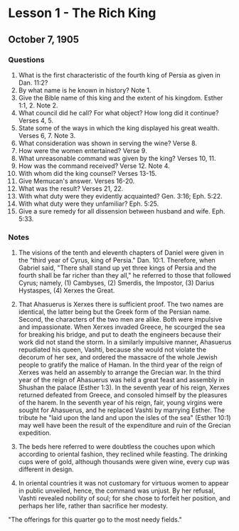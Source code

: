 # Lesson 1 - The Rich King

## October 7, 1905

### Questions

1. What is the first characteristic of the fourth king of Persia as given in Dan. 11:2?
2. By what name is he known in history? Note 1.
3. Give the Bible name of this king and the extent of his kingdom. Esther 1:1, 2. Note 2.
4. What council did he call? For what object? How long did it continue? Verses 4, 5.
5. State some of the ways in which the king displayed his great wealth. Verses 6, 7. Note 3.
6. What consideration was shown in serving the wine? Verse 8.
7. How were the women entertained? Verse 9.
8. What unreasonable command was given by the king? Verses 10, 11.
9. How was the command received? Verse 12. Note 4.
10. With whom did the king counsel? Verses 13-15.
11. Give Memucan's answer. Verses 16-20.
12. What was the result? Verses 21, 22.
13. With what duty were they evidently acquainted? Gen. 3:16; Eph. 5:22.
14. With what duty were they unfamiliar? Eph. 5:25.
15. Give a sure remedy for all dissension between husband and wife. Eph. 5:33.

### Notes

1. The visions of the tenth and eleventh chapters of Daniel were given in the "third year of Cyrus, king of Persia." Dan. 10:1. Therefore, when Gabriel said, "There shall stand up yet three kings of Persia and the fourth shall be far richer than they all," he referred to those that followed Cyrus; namely, (1) Cambyses, (2) Smerdis, the Impostor, (3) Darius Hystaspes, (4) Xerxes the Great.

2. That Ahasuerus is Xerxes there is sufficient proof. The two names are identical, the latter being but the Greek form of the Persian name. Second, the characters of the two men are alike. Both were impulsive and impassionate. When Xerxes invaded Greece, he scourged the sea for breaking his bridge, and put to death the engineers because their work did not stand the storm. In a similarly impulsive manner, Ahasuerus repudiated his queen, Vashti, because she would not violate the decorum of her sex, and ordered the massacre of the whole Jewish people to gratify the malice of Haman. In the third year of the reign of Xerxes was held an assembly to arrange the Grecian war. In the third year of the reign of Ahasuerus was held a great feast and assembly in Shushan the palace (Esther 1:3). In the seventh year of his reign, Xerxes returned defeated from Greece, and consoled himself by the pleasures of the harem. In the seventh year of his reign, fair, young virgins were sought for Ahasuerus, and he replaced Vashti by marrying Esther. The tribute he "laid upon the land and upon the isles of the sea" (Esther 10:1) may well have been the result of the expenditure and ruin of the Grecian expedition.

3. The beds here referred to were doubtless the couches upon which according to oriental fashion, they reclined while feasting. The drinking cups were of gold, although thousands were given wine, every cup was different in design.

4. In oriental countries it was not customary for virtuous women to appear in public unveiled, hence, the command was unjust. By her refusal, Vashti revealed nobility of soul; for she chose to forfeit her position, and perhaps her life, rather than sacrifice her modesty.

"The offerings for this quarter go to the most needy fields."